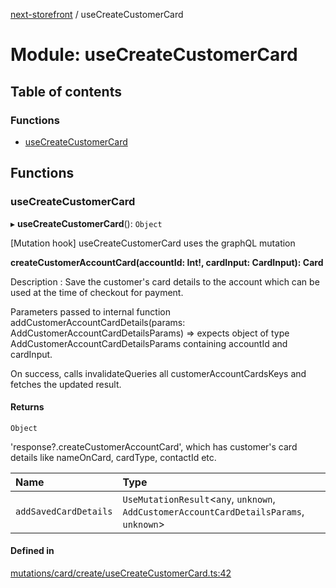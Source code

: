 [next-storefront](../README.md) / useCreateCustomerCard

# Module: useCreateCustomerCard

## Table of contents

### Functions

- [useCreateCustomerCard](useCreateCustomerCard.md#usecreatecustomercard)

## Functions

### useCreateCustomerCard

▸ **useCreateCustomerCard**(): `Object`

[Mutation hook] useCreateCustomerCard uses the graphQL mutation

<b>createCustomerAccountCard(accountId: Int!, cardInput: CardInput): Card</b>

Description : Save the customer's card details to the account which can be used at the time of checkout for payment.

Parameters passed to internal function addCustomerAccountCardDetails(params: AddCustomerAccountCardDetailsParams) => expects object of type AddCustomerAccountCardDetailsParams containing accountId and cardInput.

On success, calls invalidateQueries all customerAccountCardsKeys and fetches the updated result.

#### Returns

`Object`

'response?.createCustomerAccountCard', which has customer's card details like nameOnCard, cardType, contactId etc.

| Name | Type |
| :------ | :------ |
| `addSavedCardDetails` | `UseMutationResult`<`any`, `unknown`, `AddCustomerAccountCardDetailsParams`, `unknown`\> |

#### Defined in

[mutations/card/create/useCreateCustomerCard.ts:42](https://github.com/KiboSoftware/nextjs-storefront/blob/474c22ea/hooks/mutations/card/create/useCreateCustomerCard.ts#L42)
